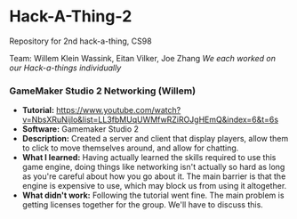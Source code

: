 # Hack-A-Thing-2
Repository for 2nd hack-a-thing, CS98

Team: Willem Klein Wassink, Eitan Vilker, Joe Zhang
*We each worked on our Hack-a-things individually*

### GameMaker Studio 2 Networking (Willem)
* **Tutorial:** https://www.youtube.com/watch?v=NbsXRuNijlo&list=LL3fbMUqUWMfwRZiROJgHEmQ&index=6&t=6s
* **Software:** Gamemaker Studio 2
* **Description:** Created a server and client that display players, allow them to click to move themselves around, and allow for chatting.
* **What I learned:** Having actually learned the skills required to use this game engine, doing things like networking isn't actually so hard as long as you're careful about how you go about it. The main barrier is that the engine is expensive to use, which may block us from using it altogether.
* **What didn't work:** Following the tutorial went fine. The main problem is getting licenses together for the group. We'll have to discuss this.
